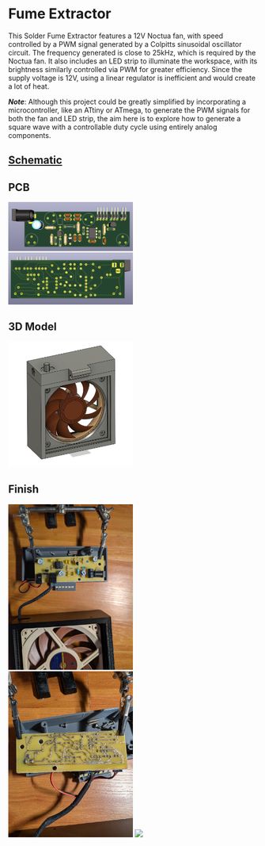 # Fume Extractor
This Solder Fume Extractor features a 12V Noctua fan, with speed controlled by a PWM signal generated by a Colpitts sinusoidal oscillator circuit. The frequency generated is close to 25kHz, which is required by the Noctua fan. It also includes an LED strip to illuminate the workspace, with its brightness similarly controlled via PWM for greater efficiency. Since the supply voltage is 12V, using a linear regulator is inefficient and would create a lot of heat.

***Note***: Although this project could be greatly simplified by incorporating a microcontroller, like an ATtiny or ATmega, to generate the PWM signals for both the fan and LED strip, the aim here is to explore how to generate a square wave with a controllable duty cycle using entirely analog components.

## [Schematic](KiCad/Schematic.pdf)

## PCB
<img src="images/FumeExtractor(Front).png" width="50%" />
<img src="images/FumeExtractor(Back).png" width="50%" />

## 3D Model
<img src="images/Model.png" width="50%" />

## Finish
<img src="images/PCB_Front.jpg" width="50%" />
<img src="images/PCB_Back.jpg" width="50%" />
<img src="images/Demo.jpg" width="50%" />
